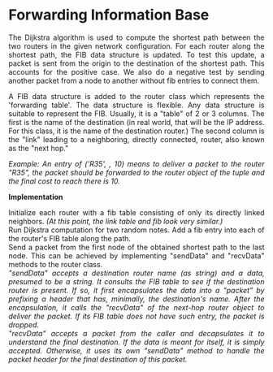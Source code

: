 <h1>Forwarding Information Base</h1>

<p align='justify'> The Dijkstra algorithm is used to compute the shortest path between the two routers in the given network configuration. For each router along the shortest path, the FIB data structure is updated. To test this update, a packet is sent from the origin to the destination of the shortest path. This accounts for the positive case. We also do a negative test by sending another packet from a node to another without fib entries to connect them.</p>
<p align='justify'> A FIB data structure is added to the router class which represents the 'forwarding table'. The data structure is flexible. Any data structure is suitable to represent the FIB. Usually, it is a "table" of 2 or 3 columns.  The first is the name of the destination (in real world, that will be the IP address.  For this class, it is the name of the destination router.)  The second column is the "link" leading to a neighboring, directly connected, router, also known as the "next hop."</p>
<p align='justify'> <i>Example: An entry of ('R35', <router object>, 10) means to deliver a packet to the router "R35", the packet should be forwarded to the router object of the tuple and the final cost to reach there is 10.</i></p>
<b>Implementation</b>
<br/>
<p align='justify'>Initialize each router with a fib table consisting of only its directly linked neighbors. <i>(At this point, the link table and fib look very similar.)</i><br/>
Run Dijkstra computation for two random notes. Add a fib entry into each of the router's FIB table along the path.<br/>
Send a packet from the first node of the obtained shortest path to the last node. This can be achieved by implementing "sendData" and "recvData" methods to the router class.<br/>
<i>"sendData" accepts a destination router name (as string) and a data, presumed to be a string.  
It consults the FIB table to see if the destination router is present.  If so, it first encapsulates the data into a "packet" by prefixing a header that has, minimally, the destination's name.  
After the encapsulation, it calls the "recvData" of the next-hop router object to deliver the packet. If its FIB table does not have such entry, the packet is dropped.</i><br/>
<i>"recvData" accepts a packet from the caller and decapsulates it to understand the final destination. If the data is meant for itself, it is simply accepted. 
Otherwise, it uses its own "sendData" method to handle the packet header for the final destination of this packet.</i></p>
